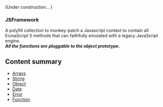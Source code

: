 (Under construction... ) 
### JSFramework 
A polyfill collection to monkey-patch a Javascript context to contain all EcmaScript 5 methods that can faithfully emulated with a legacy JavaScript engine.  
***All the functions are pluggable to the object prototype.***

## Content summary  
- [Arrays](lib/arrays.js) 
- [String](lib/strings.js)
- [Object](lib/objects.js)
- [Date](lib/dates.js) 
- [Error](lib/errors.js)
- [Function](lib/functions.js)


